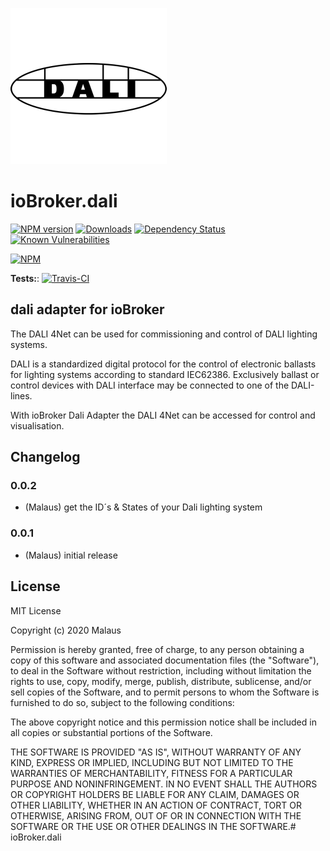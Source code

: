 ![Logo](admin/dali.png)
# ioBroker.dali

[![NPM version](http://img.shields.io/npm/v/iobroker.dali.svg)](https://www.npmjs.com/package/iobroker.dali)
[![Downloads](https://img.shields.io/npm/dm/iobroker.dali.svg)](https://www.npmjs.com/package/iobroker.dali)
[![Dependency Status](https://img.shields.io/david/Malaus-io/iobroker.dali.svg)](https://david-dm.org/Malaus-io/iobroker.dali)
[![Known Vulnerabilities](https://snyk.io/test/github/Malaus-io/ioBroker.dali/badge.svg)](https://snyk.io/test/github/Malaus-io/ioBroker.dali)

[![NPM](https://nodei.co/npm/iobroker.dali.png?downloads=true)](https://nodei.co/npm/iobroker.dali/)

**Tests:**: [![Travis-CI](http://img.shields.io/travis/Malaus-io/ioBroker.dali/master.svg)](https://travis-ci.org/Malaus-io/ioBroker.dali)

## dali adapter for ioBroker

The DALI 4Net can be used for commissioning and control of DALI lighting systems.

DALI is a standardized digital protocol for the control of electronic ballasts for lighting systems according to standard IEC62386. Exclusively ballast or control devices with DALI interface may be connected to one of the DALI-lines.

With ioBroker Dali Adapter the DALI 4Net can be accessed for control and visualisation.

## Changelog

### 0.0.2
* (Malaus) get the ID´s & States of your Dali lighting system

### 0.0.1
* (Malaus) initial release

## License
MIT License

Copyright (c) 2020 Malaus

Permission is hereby granted, free of charge, to any person obtaining a copy
of this software and associated documentation files (the "Software"), to deal
in the Software without restriction, including without limitation the rights
to use, copy, modify, merge, publish, distribute, sublicense, and/or sell
copies of the Software, and to permit persons to whom the Software is
furnished to do so, subject to the following conditions:

The above copyright notice and this permission notice shall be included in all
copies or substantial portions of the Software.

THE SOFTWARE IS PROVIDED "AS IS", WITHOUT WARRANTY OF ANY KIND, EXPRESS OR
IMPLIED, INCLUDING BUT NOT LIMITED TO THE WARRANTIES OF MERCHANTABILITY,
FITNESS FOR A PARTICULAR PURPOSE AND NONINFRINGEMENT. IN NO EVENT SHALL THE
AUTHORS OR COPYRIGHT HOLDERS BE LIABLE FOR ANY CLAIM, DAMAGES OR OTHER
LIABILITY, WHETHER IN AN ACTION OF CONTRACT, TORT OR OTHERWISE, ARISING FROM,
OUT OF OR IN CONNECTION WITH THE SOFTWARE OR THE USE OR OTHER DEALINGS IN THE
SOFTWARE.# ioBroker.dali

